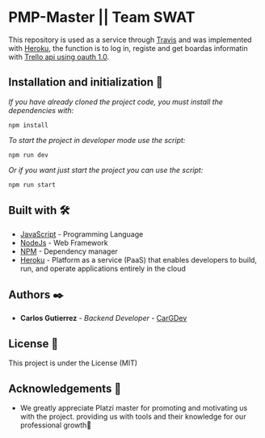 # PMP-Master || Team SWAT

This repository is used as a service through [Travis](https://travis-ci.org/) and was implemented with [Heroku](https://www.heroku.com/), the function is to log in, registe and get boardas informatin with [Trello api using oauth 1.0](https://oauth.net/core/1.0/). 


## Installation and initialization 🔧

_If you have already cloned the project code, you must install the dependencies with:_

```
npm install
```

_To start the project in developer mode use the script:_

```
npm run dev
```

_Or if you want just start the project you can use the script:_

```
npm run start
```

## Built with 🛠️

- [JavaScript](https://www.javascript.com/) - Programming Language
- [NodeJs](https://nodejs.org/en/) - Web Framework
- [NPM](https://www.npmjs.com/) - Dependency manager
- [Heroku](https://www.heroku.com/#) - Platform as a service (PaaS) that enables developers to build, run, and operate applications entirely in the cloud


## Authors ✒️

- **Carlos Gutierrez** - _Backend Developer_ - [CarGDev](https://github.com/CarGDev)

## License 📄

This project is under the License (MIT)

## Acknowledgements 🎁

- We greatly appreciate Platzi master for promoting and motivating us with the project. providing us with tools and their knowledge for our professional growth📢
